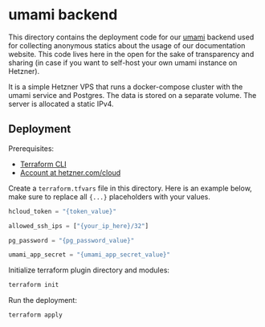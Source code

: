 # umami backend

This directory contains the deployment code for our [umami](https://umami.is/) backend used for collecting anonymous statics about the usage of our documentation website. This code lives here in the open for the sake of transparency and sharing (in case if you want to self-host your own umami instance on Hetzner).

It is a simple Hetzner VPS that runs a docker-compose cluster with the umami service and Postgres. The data is stored on a separate volume. The server is allocated a static IPv4.

## Deployment

Prerequisites:
- [Terraform CLI](https://developer.hashicorp.com/terraform/install)
- [Account at hetzner.com/cloud](https://hetzner.com/cloud)

Create a `terraform.tfvars` file in this directory. Here is an example below, make sure to replace all `{...}` placeholders with your values.

```tf
hcloud_token = "{token_value}"

allowed_ssh_ips = ["{your_ip_here}/32"]

pg_password = "{pg_password_value}"

umami_app_secret = "{umami_app_secret_value}"
```

Initialize terraform plugin directory and modules:

```bash
terraform init
```

Run the deployment:

```bash
terraform apply
```
